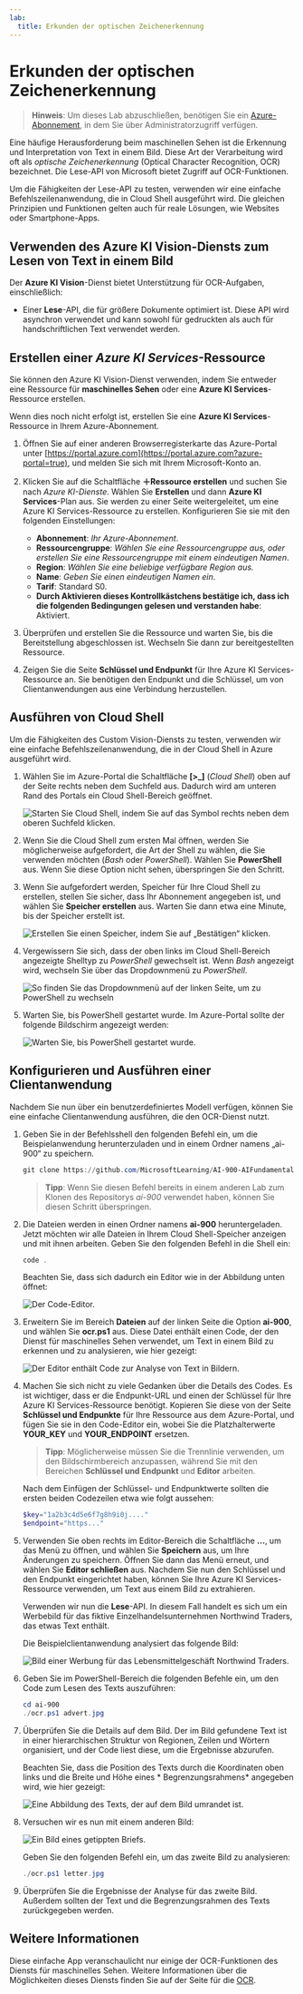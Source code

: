 ```yaml
---
lab:
  title: Erkunden der optischen Zeichenerkennung
---
```


# Erkunden der optischen Zeichenerkennung

> **Hinweis**: Um dieses Lab abzuschließen, benötigen Sie ein [Azure-Abonnement](https://azure.microsoft.com/free?azure-portal=true), in dem Sie über Administratorzugriff verfügen.

Eine häufige Herausforderung beim maschinellen Sehen ist die Erkennung und Interpretation von Text in einem Bild. Diese Art der Verarbeitung wird oft als *optische Zeichenerkennung* (Optical Character Recognition, OCR) bezeichnet. Die Lese-API von Microsoft bietet Zugriff auf OCR-Funktionen. 

Um die Fähigkeiten der Lese-API zu testen, verwenden wir eine einfache Befehlszeilenanwendung, die in Cloud Shell ausgeführt wird. Die gleichen Prinzipien und Funktionen gelten auch für reale Lösungen, wie Websites oder Smartphone-Apps.

## Verwenden des Azure KI Vision-Diensts zum Lesen von Text in einem Bild

Der **Azure KI Vision**-Dienst bietet Unterstützung für OCR-Aufgaben, einschließlich:

- Einer **Lese**-API, die für größere Dokumente optimiert ist. Diese API wird asynchron verwendet und kann sowohl für gedruckten als auch für handschriftlichen Text verwendet werden.

## Erstellen einer *Azure KI Services*-Ressource

Sie können den Azure KI Vision-Dienst verwenden, indem Sie entweder eine Ressource für **maschinelles Sehen** oder eine **Azure KI Services**-Ressource erstellen.

Wenn dies noch nicht erfolgt ist, erstellen Sie eine **Azure KI Services**-Ressource in Ihrem Azure-Abonnement.

1. Öffnen Sie auf einer anderen Browserregisterkarte das Azure-Portal unter [https://portal.azure.com](https://portal.azure.com?azure-portal=true), und melden Sie sich mit Ihrem Microsoft-Konto an.

1. Klicken Sie auf die Schaltfläche **&#65291;Ressource erstellen** und suchen Sie nach *Azure KI-Dienste*. Wählen Sie **Erstellen** und dann **Azure KI Services**-Plan aus. Sie werden zu einer Seite weitergeleitet, um eine Azure KI Services-Ressource zu erstellen. Konfigurieren Sie sie mit den folgenden Einstellungen:
    - **Abonnement**: *Ihr Azure-Abonnement*.
    - **Ressourcengruppe**: *Wählen Sie eine Ressourcengruppe aus, oder erstellen Sie eine Ressourcengruppe mit einem eindeutigen Namen*.
    - **Region**: *Wählen Sie eine beliebige verfügbare Region aus.*
    - **Name**: *Geben Sie einen eindeutigen Namen ein*.
    - **Tarif**: Standard S0.
    - **Durch Aktivieren dieses Kontrollkästchens bestätige ich, dass ich die folgenden Bedingungen gelesen und verstanden habe**: Aktiviert.

1. Überprüfen und erstellen Sie die Ressource und warten Sie, bis die Bereitstellung abgeschlossen ist. Wechseln Sie dann zur bereitgestellten Ressource.

1. Zeigen Sie die Seite **Schlüssel und Endpunkt** für Ihre Azure KI Services-Ressource an. Sie benötigen den Endpunkt und die Schlüssel, um von Clientanwendungen aus eine Verbindung herzustellen.

## Ausführen von Cloud Shell

Um die Fähigkeiten des Custom Vision-Diensts zu testen, verwenden wir eine einfache Befehlszeilenanwendung, die in der Cloud Shell in Azure ausgeführt wird.

1. Wählen Sie im Azure-Portal die Schaltfläche **[>_]** (*Cloud Shell*) oben auf der Seite rechts neben dem Suchfeld aus. Dadurch wird am unteren Rand des Portals ein Cloud Shell-Bereich geöffnet. 

    ![Starten Sie Cloud Shell, indem Sie auf das Symbol rechts neben dem oberen Suchfeld klicken.](media/read-text-computer-vision/powershell-portal-guide-1.png)

1. Wenn Sie die Cloud Shell zum ersten Mal öffnen, werden Sie möglicherweise aufgefordert, die Art der Shell zu wählen, die Sie verwenden möchten (*Bash* oder *PowerShell*). Wählen Sie **PowerShell** aus. Wenn Sie diese Option nicht sehen, überspringen Sie den Schritt.  

1. Wenn Sie aufgefordert werden, Speicher für Ihre Cloud Shell zu erstellen, stellen Sie sicher, dass Ihr Abonnement angegeben ist, und wählen Sie **Speicher erstellen** aus. Warten Sie dann etwa eine Minute, bis der Speicher erstellt ist.

    ![Erstellen Sie einen Speicher, indem Sie auf „Bestätigen“ klicken.](media/read-text-computer-vision/powershell-portal-guide-2.png)

1. Vergewissern Sie sich, dass der oben links im Cloud Shell-Bereich angezeigte Shelltyp zu *PowerShell* gewechselt ist. Wenn *Bash* angezeigt wird, wechseln Sie über das Dropdownmenü zu *PowerShell*.

    ![So finden Sie das Dropdownmenü auf der linken Seite, um zu PowerShell zu wechseln](media/read-text-computer-vision/powershell-portal-guide-3.png) 

1. Warten Sie, bis PowerShell gestartet wurde. Im Azure-Portal sollte der folgende Bildschirm angezeigt werden:  

    ![Warten Sie, bis PowerShell gestartet wurde.](media/read-text-computer-vision/powershell-prompt.png) 

## Konfigurieren und Ausführen einer Clientanwendung

Nachdem Sie nun über ein benutzerdefiniertes Modell verfügen, können Sie eine einfache Clientanwendung ausführen, die den OCR-Dienst nutzt.

1. Geben Sie in der Befehlsshell den folgenden Befehl ein, um die Beispielanwendung herunterzuladen und in einem Ordner namens „ai-900“ zu speichern.

    ```PowerShell
    git clone https://github.com/MicrosoftLearning/AI-900-AIFundamentals ai-900
    ```

    >**Tipp**: Wenn Sie diesen Befehl bereits in einem anderen Lab zum Klonen des Repositorys *ai-900* verwendet haben, können Sie diesen Schritt überspringen.

1. Die Dateien werden in einen Ordner namens **ai-900** heruntergeladen. Jetzt möchten wir alle Dateien in Ihrem Cloud Shell-Speicher anzeigen und mit ihnen arbeiten. Geben Sie den folgenden Befehl in die Shell ein:

    ```PowerShell
    code .
    ```

    Beachten Sie, dass sich dadurch ein Editor wie in der Abbildung unten öffnet: 

    ![Der Code-Editor.](media/read-text-computer-vision/powershell-portal-guide-4.png)

1. Erweitern Sie im Bereich **Dateien** auf der linken Seite die Option **ai-900**, und wählen Sie **ocr.ps1** aus. Diese Datei enthält einen Code, der den Dienst für maschinelles Sehen verwendet, um Text in einem Bild zu erkennen und zu analysieren, wie hier gezeigt:

    ![Der Editor enthält Code zur Analyse von Text in Bildern.](media/read-text-computer-vision/ocr-code.png)

1. Machen Sie sich nicht zu viele Gedanken über die Details des Codes. Es ist wichtiger, dass er die Endpunkt-URL und einen der Schlüssel für Ihre Azure KI Services-Ressource benötigt. Kopieren Sie diese von der Seite **Schlüssel und Endpunkte** für Ihre Ressource aus dem Azure-Portal, und fügen Sie sie in den Code-Editor ein, wobei Sie die Platzhalterwerte **YOUR_KEY** und **YOUR_ENDPOINT** ersetzen.

    > **Tipp**: Möglicherweise müssen Sie die Trennlinie verwenden, um den Bildschirmbereich anzupassen, während Sie mit den Bereichen **Schlüssel und Endpunkt** und **Editor** arbeiten.

    Nach dem Einfügen der Schlüssel- und Endpunktwerte sollten die ersten beiden Codezeilen etwa wie folgt aussehen:

    ```PowerShell
    $key="1a2b3c4d5e6f7g8h9i0j...."    
    $endpoint="https..."
    ```

1. Verwenden Sie oben rechts im Editor-Bereich die Schaltfläche **...**, um das Menü zu öffnen, und wählen Sie **Speichern** aus, um Ihre Änderungen zu speichern. Öffnen Sie dann das Menü erneut, und wählen Sie **Editor schließen** aus. Nachdem Sie nun den Schlüssel und den Endpunkt eingerichtet haben, können Sie Ihre Azure KI Services-Ressource verwenden, um Text aus einem Bild zu extrahieren.

    Verwenden wir nun die **Lese**-API. In diesem Fall handelt es sich um ein Werbebild für das fiktive Einzelhandelsunternehmen Northwind Traders, das etwas Text enthält.

    Die Beispielclientanwendung analysiert das folgende Bild:

    ![Bild einer Werbung für das Lebensmittelgeschäft Northwind Traders.](media/read-text-computer-vision/advert.jpg)

1. Geben Sie im PowerShell-Bereich die folgenden Befehle ein, um den Code zum Lesen des Texts auszuführen:

    ```PowerShell
    cd ai-900
    ./ocr.ps1 advert.jpg
    ```

1. Überprüfen Sie die Details auf dem Bild. Der im Bild gefundene Text ist in einer hierarchischen Struktur von Regionen, Zeilen und Wörtern organisiert, und der Code liest diese, um die Ergebnisse abzurufen.

    Beachten Sie, dass die Position des Texts durch die Koordinaten oben links und die Breite und Höhe eines * Begrenzungsrahmens* angegeben wird, wie hier gezeigt:

    ![Eine Abbildung des Texts, der auf dem Bild umrandet ist.](media/read-text-computer-vision/lab-05-bounding-boxes.png)

1. Versuchen wir es nun mit einem anderen Bild:

    ![Ein Bild eines getippten Briefs.](media/read-text-computer-vision/letter.jpg)

    Geben Sie den folgenden Befehl ein, um das zweite Bild zu analysieren:

    ```PowerShell
    ./ocr.ps1 letter.jpg
    ```

1. Überprüfen Sie die Ergebnisse der Analyse für das zweite Bild. Außerdem sollten der Text und die Begrenzungsrahmen des Texts zurückgegeben werden.

## Weitere Informationen

Diese einfache App veranschaulicht nur einige der OCR-Funktionen des Diensts für maschinelles Sehen. Weitere Informationen über die Möglichkeiten dieses Diensts finden Sie auf der Seite für die [OCR](https://docs.microsoft.com/azure/cognitive-services/computer-vision/overview-ocr).
